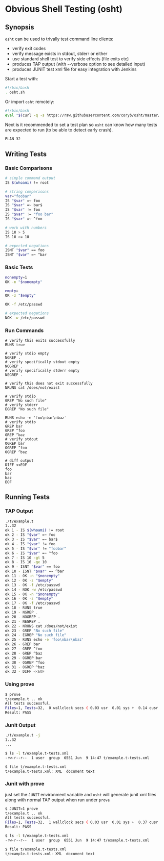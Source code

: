 # Obvious Shell Testing (osht)

## Synopsis
`osht` can be used to trivally test command line clients:
* verify exit codes
* verify message exists in stdout, stderr or either
* use standard shell test to verify side effects (file exits etc)
* produces TAP output (with --verbose option to see detailed input)
* produces JUNIT test xml file for easy integration with Jenkins

Start a test with:
```bash
#!/bin/bash
. osht.sh
```

Or import `osht` remotely:
```bash
#!/bin/bash
eval "$(curl -q -s https://raw.githubusercontent.com/coryb/osht/master/osht.sh)"
```

Next is it recommended to set a test plan so `osht` can know how many tests are expected to run (to be able to detect early crash).

```bash
PLAN 32
```

## Writing Tests
### Basic Comparisons
```bash
# simple command output
IS $(whoami) != root

# string comparisons
var="foobar"
IS "$var" =~ foo
IS "$var" =~ bar$
IS "$var" != foo
IS "$var" != "foo bar"
IS "$var" =~ ^foo

# work with numbers
IS 10 > 5
IS 10 >= 10

# expected negations
ISNT "$var" == foo
ISNT "$var" =~ ^bar
```

### Basic Tests
```bash
nonempty=1
OK -n "$nonempty"

empty=
OK -z "$empty"

OK -f /etc/passwd

# expected negations
NOK -w /etc/passwd
```

### Run Commands
```
# verify this exits successfully
RUNS true

# verify stdio empty
NGREP .
# verify specifically stdout empty
NOGREP .
# verify specifically stderr empty
NEGREP .

# verify this does not exit successfully
NRUNS cat /does/not/exist

# verify stdio
GREP "No such file"
# verify stderr
EGREP "No such file"

RUNS echo -e 'foo\nbar\nbaz'
# verify stdio
GREP bar
GREP ^foo
GREP ^baz
# verify stdout
OGREP bar
OGREP ^foo
OGREP ^baz

# diff output
DIFF <<EOF
foo
bar
baz
EOF
```

## Running Tests

### TAP Output

```bash
./t/example.t
1..32
ok 1 - IS $(whoami) != root
ok 2 - IS "$var" =~ foo
ok 3 - IS "$var" =~ bar$
ok 4 - IS "$var" != foo
ok 5 - IS "$var" != "foobar"
ok 6 - IS "$var" =~ ^foo
ok 7 - IS 10 -gt 5
ok 8 - IS 10 -ge 10
ok 9 - ISNT "$var" == foo
ok 10 - ISNT "$var" =~ ^bar
ok 11 - OK -n "$nonempty"
ok 12 - OK -z "$empty"
ok 13 - OK -f /etc/passwd
ok 14 - NOK -w /etc/passwd
ok 15 - OK -n "$nonempty"
ok 16 - OK -z "$empty"
ok 17 - OK -f /etc/passwd
ok 18 - RUNS true
ok 19 - NGREP .
ok 20 - NOGREP .
ok 21 - NEGREP .
ok 22 - NRUNS cat /does/not/exist
ok 23 - GREP "No such file"
ok 24 - EGREP "No such file"
ok 25 - RUNS echo -e 'foo\nbar\nbaz'
ok 26 - GREP bar
ok 27 - GREP ^foo
ok 28 - GREP ^baz
ok 29 - OGREP bar
ok 30 - OGREP ^foo
ok 31 - OGREP ^baz
ok 32 - DIFF <<EOF
```

### Using prove
```bash
$ prove
t/example.t .. ok
All tests successful.
Files=1, Tests=32,  0 wallclock secs ( 0.03 usr  0.01 sys +  0.14 cusr  0.32 csys =  0.50 CPU)
Result: PASS
```

### Junit Output
```bash
./t/example.t -j
1..32
...

$ ls -l t/example.t-tests.xml
-rw-r--r--  1 user  group  6551 Jun  9 14:47 t/example.t-tests.xml

$ file t/example.t-tests.xml
t/example.t-tests.xml: XML  document text
```

### Junit with prove
just set the `JUNIT` environment variable and `osht` will generate junit xml files along with normal TAP output
when run under `prove`
```bash
$ JUNIT=1 prove
t/example.t .. ok
All tests successful.
Files=1, Tests=32,  1 wallclock secs ( 0.03 usr  0.01 sys +  0.37 cusr  0.87 csys =  1.28 CPU)
Result: PASS

$ ls -l t/example.t-tests.xml
-rw-r--r--  1 user  group  6551 Jun  9 14:47 t/example.t-tests.xml

$ file t/example.t-tests.xml
t/example.t-tests.xml: XML  document text
```
